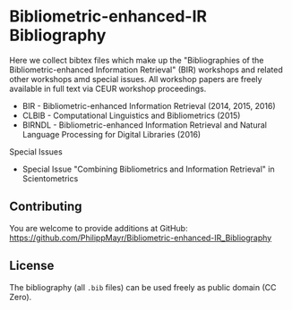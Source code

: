 # Bibliometric-enhanced-IR Bibliography
Here we collect bibtex files which make up the "Bibliographies of the Bibliometric-enhanced Information Retrieval" (BIR) workshops and related other workshops amd special issues. 
All workshop papers are freely available in full text via CEUR workshop proceedings.

* BIR - Bibliometric-enhanced Information Retrieval (2014, 2015, 2016)
* CLBIB - Computational Linguistics and Bibliometrics (2015)
* BIRNDL - Bibliometric-enhanced Information Retrieval and Natural Language Processing for Digital Libraries (2016)

Special Issues
* Special Issue "Combining Bibliometrics and Information Retrieval" in Scientometrics

## Contributing

You are welcome to provide additions at GitHub: <https://github.com/PhilippMayr/Bibliometric-enhanced-IR_Bibliography>

## License

The bibliography (all `.bib` files) can be used freely as public domain (CC Zero).
